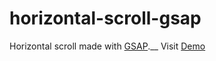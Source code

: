 # horizontal-scroll-gsap
Horizontal scroll made with [GSAP](https://greensock.com/gsap/).__
Visit [Demo](https://horizontal-scroll-gsap.vercel.app/)
